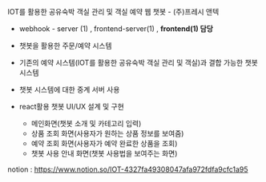 IOT를 활용한 공유숙박 객실 관리 및 객실 예약 웹 챗봇 - (주)프레시 앤텍

- webhook - server (1) , frontend-server(1) , **frontend(1) 담당**
- 챗봇을 활용한 주문/예약 시스템
- 기존의 예약 시스템(IOT를 활용한 공유숙박 객실 관리 및 객실)과 결합 가능한 챗봇 시스템
- 챗봇 시스템에 대한 중계 서버 사용

- react활용 챗봇 UI/UX 설계 및 구현
    - 메인화면(챗봇 소개 및 카테고리 입력)
    - 상품 조회 화면(사용자가 원하는 상품 정보를 보여줌)
    - 예약 조회 화면(사용자가 예약 완료한 상품을 조회)
    - 챗봇 사용 안내 화면(챗봇 사용법을 보여주는 화면)

notion : https://www.notion.so/IOT-4327fa49308047afa972fdfa9cfc1a95
